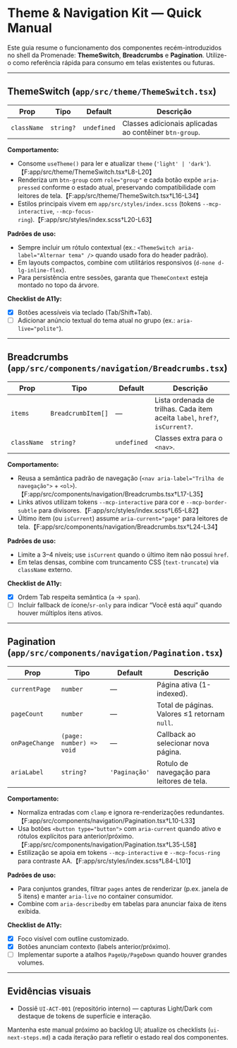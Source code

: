 # Theme & Navigation Kit — Quick Manual

Este guia resume o funcionamento dos componentes recém-introduzidos no shell da Promenade: **ThemeSwitch**, **Breadcrumbs** e **Pagination**. Utilize-o como referência rápida para consumo em telas existentes ou futuras.

---

## ThemeSwitch (`app/src/theme/ThemeSwitch.tsx`)

| Prop | Tipo | Default | Descrição |
| --- | --- | --- | --- |
| `className` | `string?` | `undefined` | Classes adicionais aplicadas ao contêiner `btn-group`. |

**Comportamento:**
- Consome `useTheme()` para ler e atualizar `theme` (`'light' | 'dark'`).【F:app/src/theme/ThemeSwitch.tsx†L8-L20】
- Renderiza um `btn-group` com `role="group"` e cada botão expõe `aria-pressed` conforme o estado atual, preservando compatibilidade com leitores de tela.【F:app/src/theme/ThemeSwitch.tsx†L16-L34】
- Estilos principais vivem em `app/src/styles/index.scss` (tokens `--mcp-interactive`, `--mcp-focus-ring`).【F:app/src/styles/index.scss†L20-L63】

**Padrões de uso:**
- Sempre incluir um rótulo contextual (ex.: `<ThemeSwitch aria-label="Alternar tema" />` quando usado fora do header padrão).
- Em layouts compactos, combine com utilitários responsivos (`d-none d-lg-inline-flex`).
- Para persistência entre sessões, garanta que `ThemeContext` esteja montado no topo da árvore.

**Checklist de A11y:**
- [x] Botões acessíveis via teclado (Tab/Shift+Tab).
- [ ] Adicionar anúncio textual do tema atual no grupo (ex.: `aria-live="polite"`).

---

## Breadcrumbs (`app/src/components/navigation/Breadcrumbs.tsx`)

| Prop | Tipo | Default | Descrição |
| --- | --- | --- | --- |
| `items` | `BreadcrumbItem[]` | — | Lista ordenada de trilhas. Cada item aceita `label`, `href?`, `isCurrent?`. |
| `className` | `string?` | `undefined` | Classes extra para o `<nav>`. |

**Comportamento:**
- Reusa a semântica padrão de navegação (`<nav aria-label="Trilha de navegação">` + `<ol>`).【F:app/src/components/navigation/Breadcrumbs.tsx†L17-L35】
- Links ativos utilizam tokens `--mcp-interactive` para cor e `--mcp-border-subtle` para divisores.【F:app/src/styles/index.scss†L65-L82】
- Último item (ou `isCurrent`) assume `aria-current="page"` para leitores de tela.【F:app/src/components/navigation/Breadcrumbs.tsx†L24-L34】

**Padrões de uso:**
- Limite a 3–4 níveis; use `isCurrent` quando o último item não possui `href`.
- Em telas densas, combine com truncamento CSS (`text-truncate`) via `className` externo.

**Checklist de A11y:**
- [x] Ordem Tab respeita semântica (`a` → `span`).
- [ ] Incluir fallback de ícone/`sr-only` para indicar “Você está aqui” quando houver múltiplos itens ativos.

---

## Pagination (`app/src/components/navigation/Pagination.tsx`)

| Prop | Tipo | Default | Descrição |
| --- | --- | --- | --- |
| `currentPage` | `number` | — | Página ativa (1-indexed). |
| `pageCount` | `number` | — | Total de páginas. Valores ≤1 retornam `null`. |
| `onPageChange` | `(page: number) => void` | — | Callback ao selecionar nova página. |
| `ariaLabel` | `string?` | `'Paginação'` | Rotulo de navegação para leitores de tela. |

**Comportamento:**
- Normaliza entradas com `clamp` e ignora re-renderizações redundantes.【F:app/src/components/navigation/Pagination.tsx†L10-L33】
- Usa botões `<button type="button">` com `aria-current` quando ativo e rótulos explícitos para anterior/próximo.【F:app/src/components/navigation/Pagination.tsx†L35-L58】
- Estilização se apoia em tokens `--mcp-interactive` e `--mcp-focus-ring` para contraste AA.【F:app/src/styles/index.scss†L84-L101】

**Padrões de uso:**
- Para conjuntos grandes, filtrar `pages` antes de renderizar (p.ex. janela de 5 itens) e manter `aria-live` no container consumidor.
- Combine com `aria-describedby` em tabelas para anunciar faixa de itens exibida.

**Checklist de A11y:**
- [x] Foco visível com outline customizado.
- [x] Botões anunciam contexto (labels anterior/próximo).
- [ ] Implementar suporte a atalhos `PageUp/PageDown` quando houver grandes volumes.

---

## Evidências visuais
- Dossiê `UI-ACT-001` (repositório interno) — capturas Light/Dark com destaque de tokens de superfície e interação.

Mantenha este manual próximo ao backlog UI; atualize os checklists (`ui-next-steps.md`) a cada iteração para refletir o estado real dos componentes.
